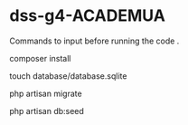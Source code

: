 # dss-g4-ACADEMUA



Commands to input before running the code . 
<p> composer install</p>
<p>touch database/database.sqlite </p>
<p>php artisan migrate  </p>
<p>php artisan db:seed </p>





